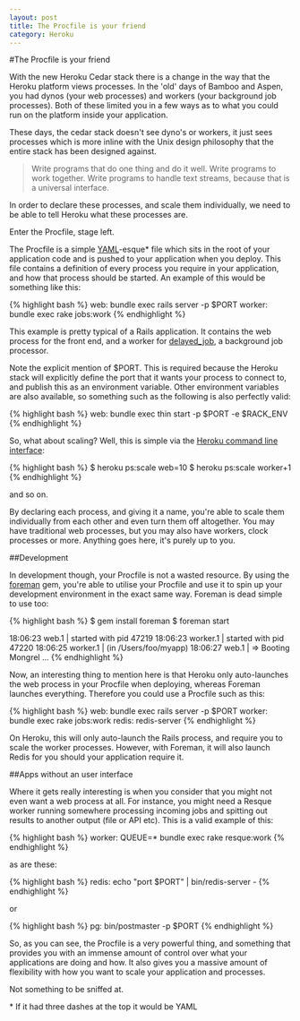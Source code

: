```yaml
---
layout: post
title: The Procfile is your friend
category: Heroku
---
```

#The Procfile is your friend

With the new Heroku Cedar stack there is a change in the way that the
Heroku platform views processes.  In the 'old' days of Bamboo and Aspen,
you had dynos (your web processes) and workers (your background job
processes).  Both of these limited you in a few ways as to what you
could run on the platform inside your application.

These days, the cedar stack doesn't see dyno's or workers, it just sees
processes which is more inline with the Unix design philosophy that the
entire stack has been designed against.

> Write programs that do one thing and do it well. Write programs to work together. Write programs to handle text streams, because that is a universal interface.

In order to declare these processes, and scale them individually, we
need to be able to tell Heroku what these processes are.

Enter the Procfile, stage left.

The Procfile is a simple [YAML](http://en.wikipedia.org/wiki/YAML)-esque* file which sits in the root of your
application code and is pushed to your application when you deploy.
This file contains a definition of every process you require in your
application, and how that process should be started.  An example of this
would be something like this:

{% highlight bash %}
web:  bundle exec rails server -p $PORT
worker: bundle exec rake jobs:work
{% endhighlight %}

This example is pretty typical of a Rails application.  It contains the
web process for the front end, and a worker for [delayed_job](https://github.com/collectiveidea/delayed_job), a
background job processor.  

Note the explicit mention of $PORT.  This is
required because the Heroku stack will explicitly define the port that
it wants your process to connect to, and publish this as an environment
variable.  Other environment variables are also available, so something
such as the following is also perfectly valid:

{% highlight bash %}
web:   bundle exec thin start -p $PORT -e $RACK_ENV
{% endhighlight %}

So, what about scaling?  Well, this is simple via the [Heroku command
line interface](http://devcenter.heroku.com/articles/scaling):

{% highlight bash %}
$ heroku ps:scale web=10
$ heroku ps:scale worker+1
{% endhighlight %}

and so on.

By declaring each process, and giving it a name, you're able to scale
them individually from each other and even turn them off altogether. You
may have traditional web processes, but you may also have workers, clock
processes or more.  Anything goes here, it's purely up to you.

##Development

In development though, your Procfile is not a wasted resource.  By using
the [foreman](https://github.com/ddollar/foreman) gem, you're able to utilise your Procfile and use it to spin
up your development environment in the exact same way.  Foreman is dead
simple to use too:

{% highlight bash %}
$ gem install foreman
$ foreman start

18:06:23 web.1     | started with pid 47219
18:06:23 worker.1  | started with pid 47220
18:06:25 worker.1  | (in /Users/foo/myapp)
18:06:27 web.1     | => Booting Mongrel
...
{% endhighlight %}

Now, an interesting thing to mention here is that Heroku only
auto-launches the web process in your Procfile when deploying, whereas
Foreman launches everything.  Therefore you could use a Procfile such as this:

{% highlight bash %}
web: bundle exec rails server -p $PORT
worker: bundle exec rake jobs:work
redis: redis-server
{% endhighlight %}

On Heroku, this will only auto-launch the Rails process, and require you to scale the worker processes.  However, with Foreman, it will also
launch Redis for you should your application require it.

##Apps without an user interface

Where it gets really interesting is when you consider that you might not
even want a web process at all.  For instance, you might need a Resque
worker running somewhere processing incoming jobs and spitting out
results to another output (file or API etc).  This is a valid example of
this:

{% highlight bash %}
worker: QUEUE=* bundle exec rake resque:work
{% endhighlight %}

as are these:

{% highlight bash %}
redis: echo "port $PORT" | bin/redis-server -
{% endhighlight %}

or

{% highlight bash %}
pg: bin/postmaster -p $PORT
{% endhighlight %}

So, as you can see, the Procfile is a very powerful thing, and something
that provides you with an immense amount of control over what your
applications are doing and how. It also gives you a massive amount of
flexibility with how you want to scale your application and processes.

Not something to be sniffed at.

\* If it had three dashes at the top it would be YAML
